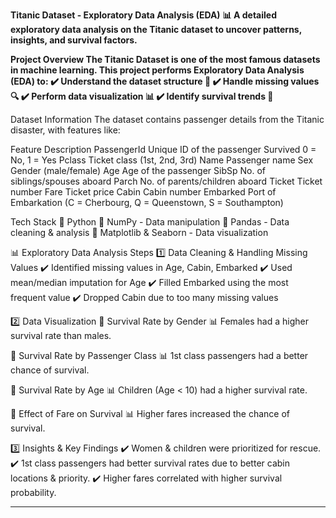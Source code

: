 **Titanic Dataset - Exploratory Data Analysis (EDA)**
**📊 A detailed exploratory data analysis on the Titanic dataset to uncover patterns, insights, and survival factors.**


**Project Overview
The Titanic Dataset is one of the most famous datasets in machine learning. This project performs Exploratory Data Analysis (EDA) to:
✔️ Understand the dataset structure 📂
✔️ Handle missing values 🔍
✔️ Perform data visualization 📊
✔️ Identify survival trends 🚢**

Dataset Information
The dataset contains passenger details from the Titanic disaster, with features like:

Feature	Description
PassengerId	Unique ID of the passenger
Survived	0 = No, 1 = Yes
Pclass	Ticket class (1st, 2nd, 3rd)
Name	Passenger name
Sex	Gender (male/female)
Age	Age of the passenger
SibSp	No. of siblings/spouses aboard
Parch	No. of parents/children aboard
Ticket	Ticket number
Fare	Ticket price
Cabin	Cabin number
Embarked	Port of Embarkation (C = Cherbourg, Q = Queenstown, S = Southampton)

Tech Stack
🔹 Python
🔹 NumPy - Data manipulation
🔹 Pandas - Data cleaning & analysis
🔹 Matplotlib & Seaborn - Data visualization

📊 Exploratory Data Analysis Steps
1️⃣ Data Cleaning & Handling Missing Values
✔️ Identified missing values in Age, Cabin, Embarked
✔️ Used mean/median imputation for Age
✔️ Filled Embarked using the most frequent value
✔️ Dropped Cabin due to too many missing values

2️⃣ Data Visualization
📌 Survival Rate by Gender
📊 Females had a higher survival rate than males.

📌 Survival Rate by Passenger Class
📊 1st class passengers had a better chance of survival.

📌 Survival Rate by Age
📊 Children (Age < 10) had a higher survival rate.

📌 Effect of Fare on Survival
📊 Higher fares increased the chance of survival.

3️⃣ Insights & Key Findings
✔️ Women & children were prioritized for rescue.
✔️ 1st class passengers had better survival rates due to better cabin locations & priority.
✔️ Higher fares correlated with higher survival probability.
______________________________________________________________________________________________________________________________________________________________________________




